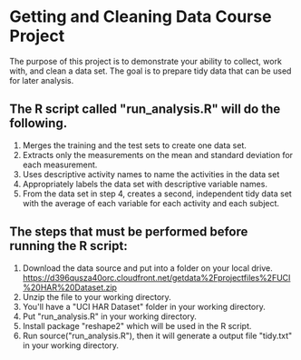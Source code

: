 # Getting and Cleaning Data Course Project
The purpose of this project is to demonstrate your ability to collect, work with, and clean a data set. The goal is to prepare tidy data that can be used for later analysis. 

## The R script called "run_analysis.R" will do the following. 
1. Merges the training and the test sets to create one data set.
2. Extracts only the measurements on the mean and standard deviation for each measurement. 
3. Uses descriptive activity names to name the activities in the data set
4. Appropriately labels the data set with descriptive variable names. 
5. From the data set in step 4, creates a second, independent tidy data set with the average of each variable for each activity and each subject.

## The steps that must be performed before running the R script:
1. Download the data source and put into a folder on your local drive. https://d396qusza40orc.cloudfront.net/getdata%2Fprojectfiles%2FUCI%20HAR%20Dataset.zip 
2. Unzip the file to your working directory. 
3. You'll have a "UCI HAR Dataset" folder in your working directory.
4. Put "run_analysis.R" in your working directory.
5. Install package "reshape2" which will be used in the R script.
6. Run source("run_analysis.R"), then it will generate a output file "tidy.txt" in your working directory.

